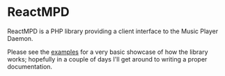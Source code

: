 ReactMPD
========

ReactMPD is a PHP library providing a client interface to the Music Player Daemon.

Please see the [examples](./examples) for a very basic showcase of how
the library works; hopefully in a couple of days I'll get around to
writing a proper documentation.
